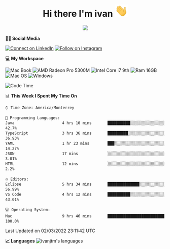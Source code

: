 <h1 align="center">Hi there I'm ivan <img src="https://raw.githubusercontent.com/ABSphreak/ABSphreak/master/gifs/Hi.gif" width="40px" /></h1>
<div align="center">
<img src="http://github-readme-streak-stats.herokuapp.com?user=ivanjtm&hide_border=true&background=00000000&border=FFFFFF00&sideNums=A8A8A8&sideLabels=A8A8A8&currStreakNum=FFC93C&dates=A8A8A8)](https://git.io/streak-stats"/>
</div>

**👦🏻 Social Media**

[![Connect on LinkedIn](https://img.shields.io/badge/LinkedIn-%230077B5.svg?&style=flat-square&logo=linkedin&logoColor=white)](https://www.linkedin.com/in/ivanjtm)
[![Follow on Instagram](https://img.shields.io/badge/Instagram-E4405F?style=flat-square&logo=instagram&logoColor=white)](https://www.instagram.com/ivanjtm)

**💻 My Workspace**

![Mac Book](https://img.shields.io/badge/Apple-MacBook_Pro_2019-999999?style=flat-square&logo=apple&logoColor=white)
![AMD Radeon Pro 5300M](https://img.shields.io/badge/AMD-Radeon_Pro_5300M-ED1C24?style=flat-square&logo=amd&logoColor=white)
![Intel Core i7 9th](https://img.shields.io/badge/Intel-Core_i7_9th-0071C5?style=flat-square&logo=intel&logoColor=white)
![Ram 16GB](https://img.shields.io/badge/RAM-16GB-230071C5?style=flat-square&logoColor=white)
![Mac OS](https://img.shields.io/badge/Mac%20OS-000000?style=flat-square&logo=apple&logoColor=white)
![Windows](https://img.shields.io/badge/Windows-0078D6?style=flat-square&logo=windows&logoColor=white)


<!--START_SECTION:waka-->
![Code Time](http://img.shields.io/badge/Code%20Time-619%20hrs%2053%20mins-blue)

📊 **This Week I Spent My Time On** 

```text
⌚︎ Time Zone: America/Monterrey

💬 Programming Languages: 
Java                     4 hrs 10 mins       ██████████░░░░░░░░░░░░░░░   42.7% 
TypeScript               3 hrs 36 mins       █████████░░░░░░░░░░░░░░░░   36.93% 
YAML                     1 hr 23 mins        ███░░░░░░░░░░░░░░░░░░░░░░   14.27% 
JSON                     17 mins             ░░░░░░░░░░░░░░░░░░░░░░░░░   3.01% 
HTML                     12 mins             ░░░░░░░░░░░░░░░░░░░░░░░░░   2.2%

🔥 Editors: 
Eclipse                  5 hrs 34 mins       ██████████████░░░░░░░░░░░   56.99% 
VS Code                  4 hrs 12 mins       ██████████░░░░░░░░░░░░░░░   43.01%

💻 Operating System: 
Mac                      9 hrs 46 mins       █████████████████████████   100.0%

```


 Last Updated on 02/03/2022 23:11:42 UTC
<!--END_SECTION:waka-->
**📈 Languages**
 ![ivanjtm's languages](https://wakatime.com/share/@ivanjtm/a32f83c6-d0c9-49a4-a5ae-d0440b950377.svg)
